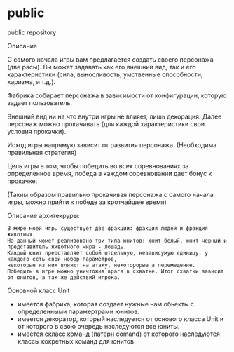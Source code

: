# public
public repository

Описание

  С самого начала игры вам предлагается создать своего персонажа (две расы). Вы может задавать как его внешний вид, так и его характеристики (сила, выносливость, умственные способности, харизма, и т.д.). 

  Фабрика собирает персонажа в зависимости от конфигурации, которую задает пользователь.
  
  Внешний вид ни на что внутри игры не влияет, лишь декорация. Далее персонаж можно прокачивать (для каждой характеристики свои условия прокачки).
  
  Исход игры напрямую зависит от развития персонажа. (Необходима правильная стратегия)
 
  Цель игры в том, чтобы победить во всех соревнованиях за определенное время, победа в каждом соревновании дает бонус к прокачке.
 
  (Таким образом правильно прокачивая персонажа с самого начала игры, можно прийти к победе за кротчайшее время)


  Описание архитекруры: 
  
    В мире моей игры существует две фракции: фракция людей и фракция животных.
    На данный момет реализовано три типа юнитов: юнит белый, юнит черный и представитель животного мира - лошадь.
    Каждый юнит представляет собой отдельную, независумую единицу, у каждого есть свой нобор параметров, 
    некоторые из них влияют на атаку, некоторорые а перемещение. 
    Победить в игре можно уничтожив врага в схватке. Итог схватки зависит от юнитов, а так же действий игрока.
  
  Основной класс Unit 
  - имеется фабрика, которая создает нужные нам обьекты с определенными парамертрами юнитов.
  - имеется декоратор, который наследуется от основого класса Unit и от которого в свою очередь наследуются все юниты.
  - имеется скласс команд (патерн comand) от которого наследуются классы кокретных команд для юнитов
